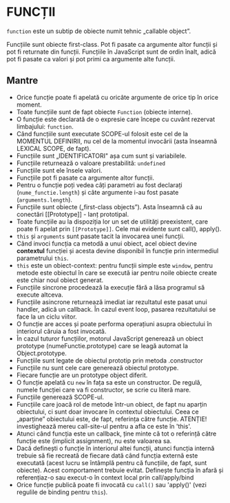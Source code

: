 # FUNCȚII

`function` este un subtip de obiecte numit tehnic „callable object”.

Funcțiile sunt obiecte first-class. Pot fi pasate ca argumente altor funcții și pot fi returnate din funcții. Funcțiile în JavaScript sunt de ordin înalt, adică pot fi pasate ca valori și pot primi ca argumente alte funcții.

## Mantre

- Orice funcție poate fi apelată cu oricâte argumente de orice tip în orice moment.
- Toate funcțiile sunt de fapt obiecte `Function` (obiecte interne).
- O funcție este declarată de o expresie care începe cu cuvânt rezervat limbajului: `function`.
- Când funcțiile sunt executate SCOPE-ul folosit este cel de la MOMENTUL DEFINIRII, nu cel de la momentul invocării (asta înseamnă LEXICAL SCOPE, de fapt).
- Funcțiile sunt „IDENTIFICATORI" așa cum sunt și variabilele.
- Funcțiile returnează o valoare prestabilită: `undefined`
- Funcțiile sunt ele însele valori.
- Funcțiile pot fi pasate ca argumente altor funcții.
- Pentru o funcție poți vedea câți parametri au fost declarați (`nume_functie.length`) și câte argumente i-au fost pasate (`arguments.length`).
- Funcțiile sunt obiecte („first-class objects”). Asta înseamnă că au conectări [[Prototype]] - lanț prototipal.
- Toate funcțiile au la dispoziția lor un set de utilități preexistent, care poate fi apelat prin `[[Prototype]]`. Cele mai evidente sunt call(), apply().
- `this` și `arguments` sunt pasate tacit la invocarea unei funcții.
- Când invoci funcția ca metodă a unui obiect, acel obiect devine **contextul** funcției și acesta devine disponibil în funcție prin intermediul parametrului `this`.
- `this` este un obiect-context: pentru funcții simple este `window`, pentru metode este obiectul în care se execută iar pentru noile obiecte create este chiar noul obiect generat.
- Funcțiile sincrone procedează la execuție fără a lăsa programul să execute altceva.
- Funcțiile asincrone returnează imediat iar rezultatul este pasat unui handler, adică un callback. În cazul event loop, pasarea rezultatului se face la un ciclu viitor.
- O funcție are acces și poate performa operațiuni asupra obiectului în interiorul căruia a fost invocată.
- În cazul tuturor funcțiilor, motorul JavaScript generează un obiect prototype (numeFunctie.prototype) care se leagă automat la Object.prototype.
- Funcțiile sunt legate de obiectul prototip prin metoda .constructor
- Funcțiile nu sunt cele care generează obiectul prototype.
- Fiecare funcție are un prototype object diferit.
- O funcție apelată cu ```new``` în fața sa este un constructor. De regulă, numele funcției care va fi constructor, se scrie cu literă mare.
- Funcțiile generează SCOPE-ul.
- Funcțiile care joacă rol de metode într-un obiect, de fapt nu aparțin obiectului, ci sunt doar invocare în contextul obiectului. Ceea ce „aparține” obiectului este, de fapt, referința către funcție. ATENȚIE! investighează mereu call-site-ul pentru a afla ce este în 'this'.
- Atunci când funcția este un callback, ține minte că tot o referință către funcție este (implicit assignment), nu este valoarea sa.
- Dacă definești o funcție în interiorul altei funcții, atunci funcția internă trebuie să fie recreată de fiecare dată când funcția externă este executată (acest lucru se întâmplă pentru că funcțiile, de fapt, sunt obiecte). Acest comportament trebuie evitat. Definește funcția în afară și referențiaz-o sau execut-o în context local prin call/apply/bind
- Orice funcție publică poate fi invocată cu `call()` sau 'apply()' (vezi regulile de binding pentru `this`).
